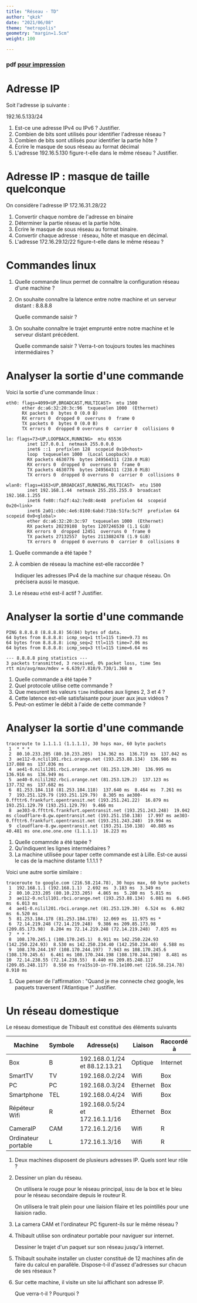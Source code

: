 ```yaml
---
title: "Réseau - TD"
author: "qkzk"
date: "2021/06/08"
theme: "metropolis"
geometry: "margin=1.5cm"
weight: 100

---
```


### pdf [pour impression](./td_reseau.pdf)

# Adresse IP

Soit l'adresse ip suivante :

192.16.5.133/24

1. Est-ce une adresse IPv4 ou IPv6 ? Justifier.
1. Combien de bits sont utilisés pour identifier l'adresse réseau ?
2. Combien de bits sont utilisés pour identifier la partie hôte ?
3. Écrire le masque de sous réseau au format décimal
4. L'adresse 192.16.5.130 figure-t-elle dans le même réseau ? Justifier.

# Adresse IP : masque de taille quelconque

On considère l'adresse IP 172.16.31.28/22

1. Convertir chaque nombre de l'adresse en binaire
2. Déterminer la partie réseau et la partie hôte.
3. Écrire le masque de sous réseau au format binaire.
4. Convertir chaque adresse : réseau, hôte et masque en décimal.
5. L'adresse 172.16.29.12/22 figure-t-elle dans le même réseau ?

# Commandes linux


1. Quelle commande linux permet de connaître la configuration réseau
  d'une machine ?
2. On souhaite connaître la latence entre notre machine et un serveur
  distant : 8.8.8.8

    Quelle commande saisir ?

3. On souhaite connaître le trajet emprunté entre notre machine et 
  le serveur distant précédent.

   Quelle commande saisir ? Verra-t-on toujours toutes les machines intermédiaires ?


# Analyser la sortie d'une commande

Voici la sortie d'une commande linux :

  ```
  eth0: flags=4099<UP,BROADCAST,MULTICAST>  mtu 1500
        ether dc:a6:32:20:3c:96  txqueuelen 1000  (Ethernet)
        RX packets 0  bytes 0 (0.0 B)
        RX errors 0  dropped 0  overruns 0  frame 0
        TX packets 0  bytes 0 (0.0 B)
        TX errors 0  dropped 0 overruns 0  carrier 0  collisions 0

  lo: flags=73<UP,LOOPBACK,RUNNING>  mtu 65536
          inet 127.0.0.1  netmask 255.0.0.0
          inet6 ::1  prefixlen 128  scopeid 0x10<host>
          loop  txqueuelen 1000  (Local Loopback)
          RX packets 4630776  bytes 249564311 (238.0 MiB)
          RX errors 0  dropped 0  overruns 0  frame 0
          TX packets 4630776  bytes 249564311 (238.0 MiB)
          TX errors 0  dropped 0 overruns 0  carrier 0  collisions 0

  wlan0: flags=4163<UP,BROADCAST,RUNNING,MULTICAST>  mtu 1500
          inet 192.168.1.44  netmask 255.255.255.0  broadcast 192.168.1.255
          inet6 fe80::fa2f:4a2:7ed8:4e48  prefixlen 64  scopeid 0x20<link>
          inet6 2a01:cb0c:4e6:8100:6abd:71bb:51fa:5c7f  prefixlen 64  scopeid 0x0<global>
          ether dc:a6:32:20:3c:97  txqueuelen 1000  (Ethernet)
          RX packets 20239108  bytes 1207246530 (1.1 GiB)
          RX errors 0  dropped 12451  overruns 0  frame 0
          TX packets 27132557  bytes 2113882478 (1.9 GiB)
          TX errors 0  dropped 0 overruns 0  carrier 0  collisions 0
  ```

1. Quelle commande a été tapée ?
2. À combien de réseau la machine est-elle raccordée ?

    Indiquer les adresses IPv4 de la machine sur chaque réseau.
    On précisera aussi le masque.

3. Le réseau `eth0` est-il actif ? Justifier.


# Analyser la sortie d'une commande

```
PING 8.8.8.8 (8.8.8.8) 56(84) bytes of data.
64 bytes from 8.8.8.8: icmp_seq=1 ttl=115 time=9.73 ms
64 bytes from 8.8.8.8: icmp_seq=2 ttl=115 time=7.06 ms
64 bytes from 8.8.8.8: icmp_seq=3 ttl=115 time=6.64 ms

--- 8.8.8.8 ping statistics ---
3 packets transmitted, 3 received, 0% packet loss, time 5ms
rtt min/avg/max/mdev = 6.639/7.810/9.730/1.368 m
```

1. Quelle commande a été tapée ?
2. Quel protocole utilise cette commande ?
2. Que mesurent les valeurs `time` indiquées aux lignes 2, 3 et 4 ?
3. Cette latence est-elle satisfaisante pour jouer aux jeux vidéos ?
4. Peut-on estimer le débit à l'aide de cette commande ?


# Analyser la sortie d'une commande

```
traceroute to 1.1.1.1 (1.1.1.1), 30 hops max, 60 byte packets
 1  * * *
 2  80.10.233.205 (80.10.233.205)  134.362 ms  136.719 ms  137.042 ms
 3  ae112-0.nclil101.rbci.orange.net (193.253.88.134)  136.986 ms  137.088 ms  137.036 ms
 4  ae41-0.nilil201.rbci.orange.net (81.253.129.30)  136.995 ms  136.916 ms  136.949 ms
 5  ae40-0.nilil202.rbci.orange.net (81.253.129.2)  137.123 ms  137.732 ms  137.682 ms
 6  81.253.184.118 (81.253.184.118)  137.640 ms  8.464 ms  7.261 ms
 7  193.251.129.79 (193.251.129.79)  8.305 ms ae300-0.ffttr6.frankfurt.opentransit.net (193.251.241.22)  16.879 ms 193.251.129.79 (193.251.129.79)  9.466 ms
 8  ae303-0.ffttr6.frankfurt.opentransit.net (193.251.243.248)  19.042 ms cloudflare-8.gw.opentransit.net (193.251.150.138)  17.997 ms ae303-0.ffttr6.frankfurt.opentransit.net (193.251.243.248)  19.994 ms
 9  cloudflare-8.gw.opentransit.net (193.251.150.138)  40.885 ms  40.481 ms one.one.one.one (1.1.1.1)  16.223 ms
```

1. Quelle comamnde a été tapée ?
2. Qu'indiquent les lignes intermédiaires ?
3. La machine utilisée pour taper cette commande est à Lille. Est-ce aussi le cas
  de la machine distante 1.1.1.1 ?


Voici une autre sortie similaire :

```
traceroute to google.com (216.58.214.78), 30 hops max, 60 byte packets
 1  192.168.1.1 (192.168.1.1)  2.692 ms  3.183 ms  3.349 ms
 2  80.10.233.205 (80.10.233.205)  4.865 ms  5.280 ms  5.815 ms
 3  ae112-0.nclil101.rbci.orange.net (193.253.88.134)  6.081 ms  6.045 ms  6.013 ms
 4  ae41-0.nilil201.rbci.orange.net (81.253.129.30)  6.524 ms  6.082 ms  6.520 ms
 5  81.253.184.178 (81.253.184.178)  12.069 ms  11.975 ms *
 6  72.14.219.248 (72.14.219.248)  9.386 ms 209.85.173.98 (209.85.173.98)  8.204 ms 72.14.219.248 (72.14.219.248)  7.035 ms
 7  * * *
 8  108.170.245.1 (108.170.245.1)  8.911 ms 142.250.224.93 (142.250.224.93)  8.530 ms 142.250.234.40 (142.250.234.40)  6.588 ms
 9  108.170.244.197 (108.170.244.197)  7.943 ms 108.170.245.6 (108.170.245.6)  6.461 ms 108.170.244.198 (108.170.244.198)  8.481 ms
10  72.14.238.55 (72.14.238.55)  8.440 ms 209.85.248.117 (209.85.248.117)  8.550 ms fra15s10-in-f78.1e100.net (216.58.214.78)  8.910 ms
```

1. Que penser de l'affirmation : "Quand je me connecte chez google, les paquets traversent l'Atlantique !" Justifier.




# Un réseau domestique

Le réseau domestique de Thibault est constitué des éléments suivants

| Machine             | Symbole | Adresse(s)                      | Liaison  | Raccordé à |
|---------------------|---------|---------------------------------|----------|------------|
| Box                 | B       | 192.168.0.1/24 et 88.12.13.21   | Optique  | Internet   |
| SmartTV             | TV      | 192.168.0.2/24                  | Wifi     | Box        |
| PC                  | PC      | 192.168.0.3/24                  | Ethernet | Box        |
| Smartphone          | TEL     | 192.168.0.4/24                  | Wifi     | Box        |
| Répéteur Wifi       | R       | 192.168.0.5/24 et 172.16.1.1/16 | Ethernet | Box        |
| CameraIP            | CAM     | 172.16.1.2/16                   | Wifi     | R          |
| Ordinateur portable | L       | 172.16.1.3/16                   | Wifi     | R          |

1. Deux machines disposent de plusieurs adresses IP. Quels sont leur rôle ?

2. Dessiner un plan du réseau.

    On utilisera le rouge pour le réseau principal, issu de la box et le bleu pour le réseau
    secondaire depuis le routeur R.

    On utilisera le trait plein pour une liaision filaire et les pointillés pour une liaision
    radio.

3. La camera CAM et l'ordinateur PC figurent-ils sur le même réseau ?

4. Thibault utilise son ordinateur portable pour naviguer sur internet.

    Dessiner le trajet d'un paquet sur son réseau jusqu'à internet.

5. Thibault souhaite installer un cluster constitué de 12 machines afin de faire du calcul
  en parallèle. Dispose-t-il d'assez d'adresses sur chacun de ses réseaux ?

6. Sur cette machine, il visite un site lui affichant son adresse IP.

    Que verra-t-il ? Pourquoi ?



